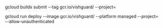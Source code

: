 gcloud builds submit --tag gcr.io/vishguard/<AppName>  --project=<ProjectName>

gcloud run deploy --image gcr.io/vishguard/<AppName> --platform managed  --project=<ProjectName> --allow-unauthenticated